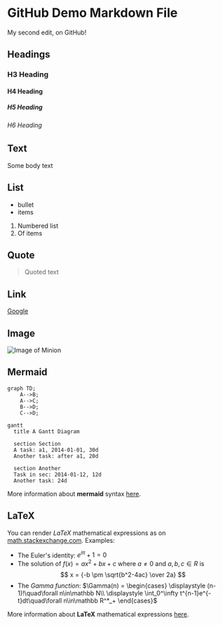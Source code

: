 # GitHub Demo Markdown File

My second edit, on GitHub!

## Headings
### H3 Heading
#### H4 Heading
##### H5 Heading
###### H6 Heading

## Text

Some body text

## List

* bullet
* items

1. Numbered list
1. Of items

## Quote

> Quoted text

## Link

[Google](https://google.com)

## Image

![Image of Minion](https://octodex.github.com/images/minion.png)

## Mermaid

```mermaid
graph TD;
    A-->B;
    A-->C;
    B-->D;
    C-->D;
```

```mermaid
gantt
  title A Gantt Diagram

  section Section
  A task: a1, 2014-01-01, 30d
  Another task: after a1, 20d
  
  section Another
  Task in sec: 2014-01-12, 12d
  Another task: 24d
```

More information about **mermaid** syntax [here](https://mermaid-js.github.io/mermaid/).

## LaTeX

You can render *LaTeX* mathematical expressions as on [math.stackexchange.com](https://math.stackexchange.com/). Examples:

* The Euler's identity: $e^{i\pi} + 1 = 0$
* The solution of $f(x)=ax^2+bx+c$ where $a \neq 0$ and $a, b, c \in R$ is
$$
x = {-b \pm \sqrt{b^2-4ac} \over 2a}
$$
* The *Gamma function*: $\Gamma(n) = \begin{cases}
  \displaystyle (n-1)!\quad\forall n\in\mathbb N\\
  \displaystyle \int_0^\infty t^{n-1}e^{-t}dt\quad\forall n\in\mathbb R^*_+
  \end{cases}$

More information about **LaTeX** mathematical expressions [here](https://meta.math.stackexchange.com/questions/5020/mathjax-basic-tutorial-and-quick-reference).
